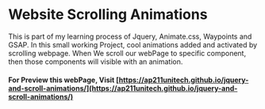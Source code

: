 # Website Scrolling Animations
This is part of my learning process of Jquery, Animate.css, Waypoints and GSAP. In this small working Project, cool animations added and activated by scrolling webpage. When We scroll our webPage to specific component, then those components will visible with an animation. 

#### For Preview this webPage, Visit [https://ap211unitech.github.io/jquery-and-scroll-animations/](https://ap211unitech.github.io/jquery-and-scroll-animations/)

